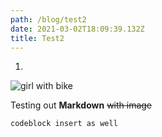 ```yaml
---
path: /blog/test2
date: 2021-03-02T18:09:39.132Z
title: Test2
---
```

1. 
![girl with bike](https://res.cloudinary.com/skyphyre/image/upload/f_auto,q_auto/c_fill,w_300/v1614667291/samples/bike.jpg "Girl with bike")

Testing out **Markdown** ~~with image~~

```codeblock insert as well ```
